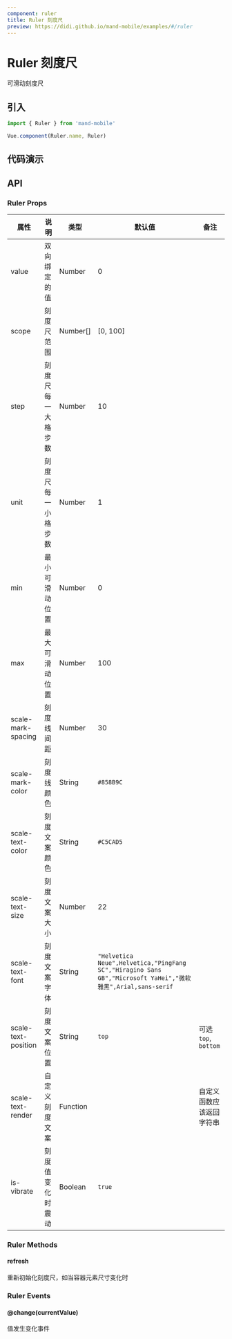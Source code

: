 ```yaml
---
component: ruler
title: Ruler 刻度尺
preview: https://didi.github.io/mand-mobile/examples/#/ruler
---
```


# Ruler 刻度尺


可滑动刻度尺

## 引入

```javascript
import { Ruler } from 'mand-mobile'

Vue.component(Ruler.name, Ruler)
```


## 代码演示

<demo-wrapper
  src="src/packages/ruler/demo"
  :demos="demos"
/>

<script setup>
const demos = import.meta.globEager('../../../src/packages/ruler/demo/demo*.vue')
</script>

<!-- DEMO -->


## API

### Ruler Props
|属性 | 说明 | 类型 | 默认值 | 备注 |
|----|-----|------|------|------|
|value|双向绑定的值|Number|0| |
|scope|刻度尺范围|Number[]|[0, 100]| |
|step|刻度尺每一大格步数|Number|10| |
|unit|刻度尺每一小格步数|Number|1| |
|min|最小可滑动位置|Number|0| |
|max|最大可滑动位置|Number|100| |
|scale-mark-spacing|刻度线间距|Number|30| |
|scale-mark-color|刻度线颜色|String|`#858B9C`| |
|scale-text-color|刻度文案颜色|String|`#C5CAD5`| |
|scale-text-size|刻度文案大小|Number|22| |
|scale-text-font|刻度文案字体|String|`"Helvetica Neue",Helvetica,"PingFang SC","Hiragino Sans GB","Microsoft YaHei","微软雅黑",Arial,sans-serif`| |
|scale-text-position|刻度文案位置|String|`top`|可选`top`, `bottom`|
|scale-text-render |自定义刻度文案|Function| |自定义函数应该返回字符串|
|is-vibrate |刻度值变化时震动|Boolean|`true`| |

### Ruler Methods

#### refresh
重新初始化刻度尺，如当容器元素尺寸变化时


### Ruler Events

#### @change(currentValue)
值发生变化事件
